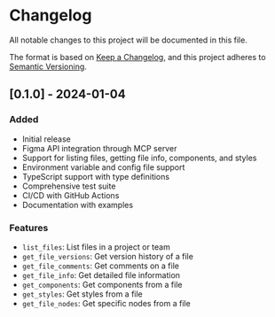 # Changelog

All notable changes to this project will be documented in this file.

The format is based on [Keep a Changelog](https://keepachangelog.com/en/1.0.0/),
and this project adheres to [Semantic Versioning](https://semver.org/spec/v2.0.0.html).

## [0.1.0] - 2024-01-04

### Added

- Initial release
- Figma API integration through MCP server
- Support for listing files, getting file info, components, and styles
- Environment variable and config file support
- TypeScript support with type definitions
- Comprehensive test suite
- CI/CD with GitHub Actions
- Documentation with examples

### Features

- `list_files`: List files in a project or team
- `get_file_versions`: Get version history of a file
- `get_file_comments`: Get comments on a file
- `get_file_info`: Get detailed file information
- `get_components`: Get components from a file
- `get_styles`: Get styles from a file
- `get_file_nodes`: Get specific nodes from a file

